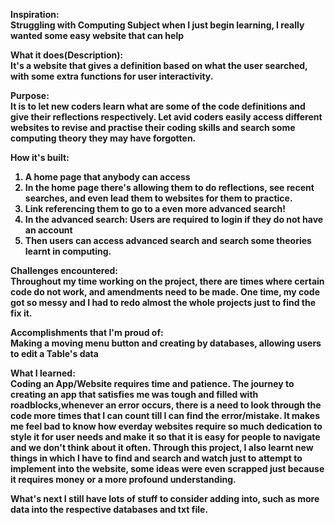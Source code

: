 <b>Inspiration:
<br>
Struggling with Computing Subject when I just begin learning, I really wanted some easy website that can help

<b>What it does(Description):
<br>
It's a website that gives a definition based on what the user searched, with some extra functions for user interactivity.

<b> Purpose:
<br>
It is to let new coders learn what are some of the code definitions and give their reflections respectively.
Let avid coders easily access different websites to revise and practise their coding skills and search some computing theory they may have forgotten.

<b> How it's built:
<br>
<ol>
    <li>A home page that anybody can access</li>
    <li>In the home page there's allowing them to do reflections, see recent searches, and even lead them to websites for them to practice.</li>
    <li>Link referencing them to go to a even more advanced search!</li>
    <li>In the advanced search: Users are required to login if they do not have an account</li>
    <li>Then users can access advanced search and search some theories learnt in computing.</li>
  </ol>


<b> Challenges encountered:
<br>
Throughout my time working on the project, there are times where certain code do not work, and amendments need to be made.
One time, my code got so messy and I had to redo almost the whole projects just to find the fix it.

<b> Accomplishments that I'm proud of:
<br>
Making a moving menu button and creating by databases, allowing users to edit a Table's data

<b> What I learned:
<br>
Coding an App/Website requires time and patience.
The journey to creating an app that satisfies me was tough and filled with roadblocks,whenever an error occurs, there is a need to look through the code more times that I can count till I can find the error/mistake.
It makes me feel bad to know how everday websites require so much dedication to style it for user needs and make it so that it is easy for people to navigate and we don't think about it often.
Through this project, I also learnt new things in which I have to find and search and watch just to attempt to implement into the website, some ideas were even scrapped just because it requires money or a more profound understanding.


<b> What's next
I still have lots of stuff to consider adding into, such as more data into the respective databases and txt file.
